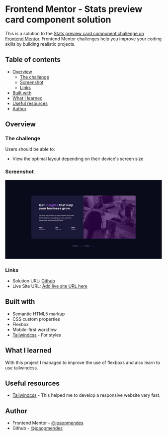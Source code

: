 # Frontend Mentor - Stats preview card component solution

This is a solution to the [Stats preview card component challenge on Frontend Mentor](https://www.frontendmentor.io/challenges/stats-preview-card-component-8JqbgoU62). Frontend Mentor challenges help you improve your coding skills by building realistic projects.

## Table of contents

- [Overview](#overview)
  - [The challenge](#the-challenge)
  - [Screenshot](#screenshot)
  - [Links](#links)
- [Built with](#built-with)
- [What I learned](#what-i-learned)
- [Useful resources](#useful-resources)
- [Author](#author)


## Overview
### The challenge

Users should be able to:

- View the optimal layout depending on their device's screen size

### Screenshot

![](./screenshot.jpg)

### Links

- Solution URL: [Github](https://github.com/joaopmendes/-Stats-preview-card)
- Live Site URL: [Add live site URL here](https://your-live-site-url.com)


## Built with

- Semantic HTML5 markup
- CSS custom properties
- Flexbox
- Mobile-first workflow
- [Tailwindcss](https://tailwindcss.com/) - For styles


## What I learned

With this project I managed to improve the use of flexboxs and also learn to use tailwindcss.

## Useful resources

- [Tailwindcss](https://tailwindcss.com/) - This helped me to develop a responsive website very fast.

## Author

- Frontend Mentor - [@joaopmendes](https://www.frontendmentor.io/profile/joaopmendes)
- Github - [@joaopmendes](https://www.github.com/joaopmendes)

